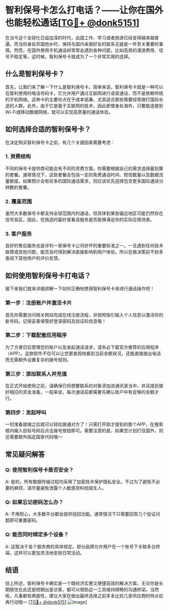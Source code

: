 # 智利保号卡怎么打电话？——让你在国外也能轻松通话[[TG💪+ @donk5151](https://t.me/s/donk5151)]

在当今这个全球化日益加深的时代，出国工作、学习或者旅游已经变得越来越普遍。而当你身处异国他乡时，保持与国内亲朋好友的联系无疑是一件至关重要的事情。然而，在国外使用手机通话却常常会遇到各种问题，比如高昂的漫游费用、信号不稳定等。这时候，智利保号卡就成为了一个非常实用的选择。

## 什么是智利保号卡？

首先，让我们来了解一下什么是智利保号卡。简单来说，智利保号卡就是一种可以在智利使用的电话号码卡，它允许用户通过互联网进行语音通话，而不是依赖传统的手机网络。这种卡的主要优点在于成本低廉，尤其适合那些需要经常拨打国际长途的人群。此外，由于它是基于互联网的技术，因此即使身处海外，只要能连接到Wi-Fi或移动数据网络，就可以实现高质量的通话体验。

## 如何选择合适的智利保号卡？

在决定购买智利保号卡之前，有几个关键因素需要考虑：

### 1. **资费结构**
不同的保号卡提供商可能会有不同的资费方案。你需要根据自己的需求选择最划算的套餐。通常情况下，这些套餐会包括一定的免费通话时间、短信数量以及数据流量额度。如果预计会有较多的国际通话需求，则应该优先选择包含更多国际通话分钟数的套餐。

### 2. **覆盖范围**
虽然大多数保号卡都支持全球范围内的通话，但具体到某些偏远地区可能仍然存在信号盲区。因此，在挑选时最好查看该服务是否能够满足你的实际应用场景。

### 3. **客户服务**
良好的售后服务也是评判一家保号卡公司好坏的重要标准之一。一旦遇到任何技术故障或其他问题，能否及时得到解决直接影响到用户体验。所以在做决策前不妨多查阅下其他用户的评价反馈。

## 如何使用智利保号卡打电话？

接下来我们就来详细讲解一下如何正确地使用智利保号卡来进行通话操作吧！

### 第一步：注册账户并激活卡片
首先你需要访问相关网站完成在线注册流程，并按照指引输入个人信息以激活你的新号码。记得妥善保管好登录密码及验证码信息哦！

### 第二步：下载配套应用程序
为了方便日后管理您的账户以及发起通话请求，请务必下载官方推荐的应用程序（APP）。这款软件不仅可以让您更直观地看到当前余额状况，还能直接拨出电话而无需额外设置复杂的拨号规则。

### 第三步：添加联系人并充值
在正式开始使用之前，请确保已将想要联系的对象添加进通讯录当中，并且提前做好相应的资金准备。一般来说，每次通话前都需要先确认账户中有足够的余额才行。

### 第四步：发起呼叫
一切准备就绪之后就可以轻松拨通对方了！只需打开刚才提到的那个APP，在搜索框内输入目标号码后点击拨号按钮即可。需要注意的是，如果您计划打往国外，则还需要额外指定国家代码哦～

## 常见疑问解答

### Q: 使用智利保号卡是否安全？
A: 是的，所有数据传输过程均采用了加密技术保护隐私安全。不过为了避免不必要的麻烦，请尽量避免泄露个人敏感资料给陌生人。

### Q: 如果忘记密码怎么办？
A: 不用担心，大多数平台都会提供找回功能。通常情况下只需要回答几个验证问题即可重置密码。

### Q: 能否同时绑定多个设备？
A: 这取决于各个服务商的具体规定。部分品牌允许用户在一个账号下关联多台终端，这样可以更加灵活地安排日常活动。

## 结语

综上所述，智利保号卡确实是一个既经济实惠又便捷高效的解决方案。无论你是长期居住在此还是短期出差访客，都可以借助这一工具维持顺畅的沟通桥梁。当然啦，凡事都有两面性，建议大家在做出最终选择之前多多比较几家供应商的特点后再行动哦～ [[TG💪+ @donk5151](https://t.me/s/donk5151) ![Image](https://i.postimg.cc/rwNCRYN7/Snipaste-2025-04-30-17-27-05.png)]